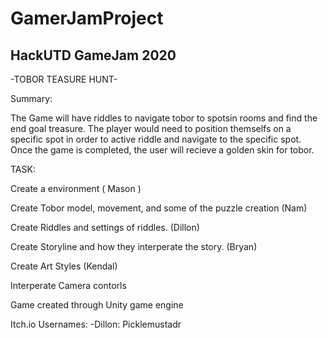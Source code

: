 # GamerJamProject
HackUTD GameJam 2020
-

-TOBOR TEASURE HUNT-

Summary:

The Game will have riddles to navigate tobor to spotsin rooms and find the end goal treasure. The player would need to position themselfs on a specific spot in order to active riddle and navigate to the specific spot. Once the game is completed, the user will recieve a golden skin for tobor.

TASK:

Create a environment ( Mason )

Create Tobor model, movement, and some of the puzzle creation (Nam)

Create Riddles and settings of riddles. (Dillon)

Create Storyline and how they interperate the story. (Bryan)

Create Art Styles (Kendal)

Interperate Camera contorls

Game created through Unity game engine 

Itch.io Usernames:
-Dillon: Picklemustadr


